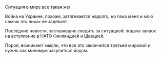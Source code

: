 Ситуация в мире все такая же(

Война на Украине, похоже, затягивается надолго, но пока меня и мою семью это никак не задевает.

Последние новости, заставившие следить за ситуацией: подача заявок на вступление в НАТО Финляндией и Швецией.

Порой, возникают мысли, что все это закончится третьей мировой и нужно как минимум закупиться йодом.